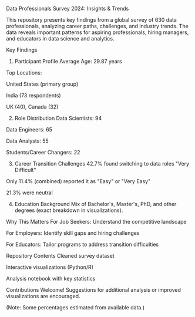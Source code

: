 Data Professionals Survey 2024: Insights & Trends

This repository presents key findings from a global survey of 630 data professionals, analyzing career paths, challenges, and industry trends. The data reveals important patterns for aspiring professionals, hiring managers, and educators in data science and analytics.

Key Findings
1. Participant Profile
Average Age: 29.87 years

Top Locations:

United States (primary group)

India (73 respondents)

UK (40), Canada (32)

2. Role Distribution
Data Scientists: 94

Data Engineers: 65

Data Analysts: 55

Students/Career Changers: 22

3. Career Transition Challenges
42.7% found switching to data roles "Very Difficult"

Only 11.4% (combined) reported it as "Easy" or "Very Easy"

21.3% were neutral

4. Education Background
Mix of Bachelor's, Master's, PhD, and other degrees (exact breakdown in visualizations).

Why This Matters
For Job Seekers: Understand the competitive landscape

For Employers: Identify skill gaps and hiring challenges

For Educators: Tailor programs to address transition difficulties

Repository Contents
Cleaned survey dataset

Interactive visualizations (Python/R)

Analysis notebook with key statistics

Contributions Welcome!
Suggestions for additional analysis or improved visualizations are encouraged.

(Note: Some percentages estimated from available data.)
